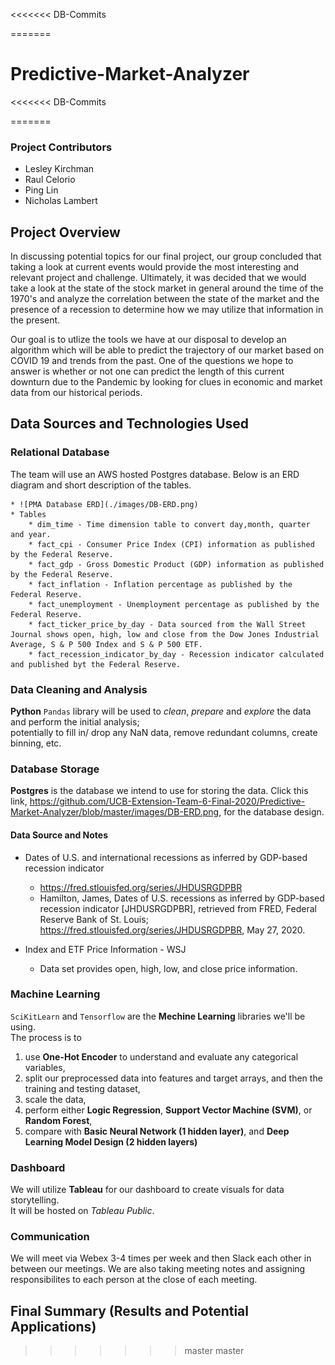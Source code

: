 <<<<<<< DB-Commits


=======
# Predictive-Market-Analyzer
<<<<<<< DB-Commits



=======
### Project Contributors
- Lesley Kirchman 
- Raul Celorio 
- Ping Lin
- Nicholas Lambert

## Project Overview
In discussing potential topics for our final project, our group concluded that taking a look at current events would provide the most interesting and relevant project and challenge. Ultimately, it was decided that we would take a look at the state of the stock market in general around the time of the 1970's and analyze the correlation between the state of the market and the presence of a recession to determine how we may utilize that information in the present. 

Our goal is to utlize the tools we have at our disposal to develop an algorithm which will be able to predict the trajectory of our market based on COVID 19 and trends from the past. One of the questions we hope to answer is whether or not one  can predict the length of this current downturn due to the Pandemic by looking for clues in economic and market data from our historical periods.

## Data Sources and Technologies Used

### Relational Database
The team will use an AWS hosted Postgres database. Below is an ERD diagram and short description of the tables. 

    * ![PMA Database ERD](./images/DB-ERD.png)
    * Tables
        * dim_time - Time dimension table to convert day,month, quarter and year.
        * fact_cpi - Consumer Price Index (CPI) information as published by the Federal Reserve. 
        * fact_gdp - Gross Domestic Product (GDP) information as published by the Federal Reserve.
        * fact_inflation - Inflation percentage as published by the Federal Reserve.
        * fact_unemployment - Unemployment percentage as published by the Federal Reserve.
        * fact_ticker_price_by_day - Data sourced from the Wall Street Journal shows open, high, low and close from the Dow Jones Industrial Average, S & P 500 Index and S & P 500 ETF.
        * fact_recession_indicator_by_day - Recession indicator calculated and published byt the Federal Reserve. 



### Data Cleaning and Analysis
**Python** `Pandas` library will be used to *clean*, *prepare* and *explore* the data and perform the initial analysis;<br>
potentially to fill in/ drop any NaN data, remove redundant columns, create binning, etc.

### Database Storage
**Postgres** is the database we intend to use for storing the data.  Click this link, https://github.com/UCB-Extension-Team-6-Final-2020/Predictive-Market-Analyzer/blob/master/images/DB-ERD.png, for the database design.

#### Data Source and Notes

* Dates of U.S. and international recessions as inferred by GDP-based recession indicator
    * https://fred.stlouisfed.org/series/JHDUSRGDPBR
    * Hamilton, James, Dates of U.S. recessions as inferred by GDP-based recession indicator [JHDUSRGDPBR], retrieved from FRED, Federal Reserve Bank of St. Louis; https://fred.stlouisfed.org/series/JHDUSRGDPBR, May 27, 2020.
 

* Index and ETF Price Information - WSJ
    * Data set provides open, high, low, and close price information. 

### Machine Learning
`SciKitLearn` and `Tensorflow` are the **Mechine Learning** libraries we'll be using. <br>
The process is to 
1. use **One-Hot Encoder** to understand and evaluate any categorical variables,
2. split our preprocessed data into features and target arrays, and then the training and testing dataset,
3. scale the data,
4. perform either **Logic Regression**, **Support Vector Machine (SVM)**, or **Random Forest**,
5. compare with **Basic Neural Network (1 hidden layer)**, and **Deep Learning Model Design (2 hidden layers)**


### Dashboard
We will utilize **Tableau** for our dashboard to create visuals for data storytelling. <br>
It will be hosted on *Tableau Public*. 

### Communication
We will meet via Webex 3-4 times per week and then Slack each other in between our meetings.  We are also taking meeting notes and assigning responsibilites to each person at the close of each meeting.

## Final Summary (Results and Potential Applications)
>>>>>>> master
>>>>>>> master
